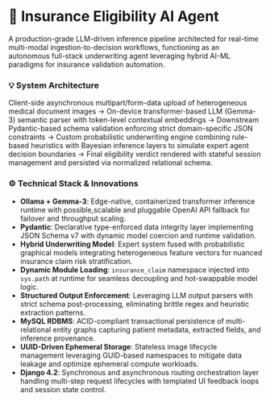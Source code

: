 # 🧠 Insurance Eligibility AI Agent

A production-grade LLM-driven inference pipeline architected for real-time multi-modal ingestion-to-decision workflows, functioning as an autonomous full-stack underwriting agent leveraging hybrid AI-ML paradigms for insurance validation automation.

### 💡 System Architecture

Client-side asynchronous multipart/form-data upload of heterogeneous medical document images → On-device transformer-based LLM (Gemma-3) semantic parser with token-level contextual embeddings → Downstream Pydantic-based schema validation enforcing strict domain-specific JSON constraints → Custom probabilistic underwriting engine combining rule-based heuristics with Bayesian inference layers to simulate expert agent decision boundaries → Final eligibility verdict rendered with stateful session management and persisted via normalized relational schema.

### ⚙️ Technical Stack & Innovations

- **Ollama + Gemma-3**: Edge-native, containerized transformer inference runtime with possible,scalable and pluggable OpenAI API fallback for failover and throughput scaling.
- **Pydantic**: Declarative type-enforced data integrity layer implementing JSON Schema v7 with dynamic model coercion and runtime validation.
- **Hybrid Underwriting Model**: Expert system fused with probabilistic graphical models integrating heterogeneous feature vectors for nuanced insurance claim risk stratification.
- **Dynamic Module Loading**: `insurance_claim` namespace injected into `sys.path` at runtime for seamless decoupling and hot-swappable model logic.
- **Structured Output Enforcement**: Leveraging LLM output parsers with strict schema post-processing, eliminating brittle regex and heuristic extraction patterns.
- **MySQL RDBMS**: ACID-compliant transactional persistence of multi-relational entity graphs capturing patient metadata, extracted fields, and inference provenance.
- **UUID-Driven Ephemeral Storage**: Stateless image lifecycle management leveraging GUID-based namespaces to mitigate data leakage and optimize ephemeral compute workloads.
- **Django 4.2**: Synchronous and asynchronous routing orchestration layer handling multi-step request lifecycles with templated UI feedback loops and session state control.
